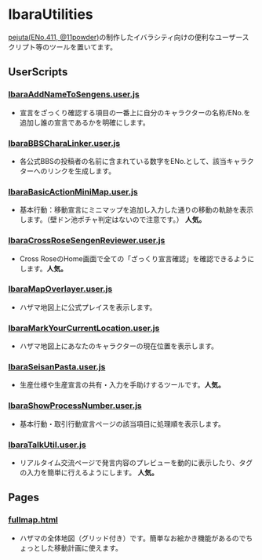 # IbaraUtilities
[pejuta(ENo.411, @11powder)](https://twitter.com/11powder)の制作したイバラシティ向けの便利なユーザースクリプト等のツールを置いてます。
  
  
## UserScripts
### [IbaraAddNameToSengens.user.js](https://pejuta.github.io/IbaraUtilities/UserScripts/IbaraAddNameToSengens.user.js)
- 宣言をざっくり確認する項目の一番上に自分のキャラクターの名称/ENo.を追加し誰の宣言であるかを明確にします。  

### [IbaraBBSCharaLinker.user.js](https://pejuta.github.io/IbaraUtilities/UserScripts/IbaraBBSCharaLinker.user.js)
- 各公式BBSの投稿者の名前に含まれている数字をENo.として、該当キャラクターへのリンクを生成します。

### [IbaraBasicActionMiniMap.user.js](https://pejuta.github.io/IbaraUtilities/UserScripts/IbaraBasicActionMiniMap.user.js)
- 基本行動：移動宣言にミニマップを追加し入力した通りの移動の軌跡を表示します。（壁ドン池ポチャ判定はないので注意です。） **人気。**

### [IbaraCrossRoseSengenReviewer.user.js](https://pejuta.github.io/IbaraUtilities/UserScripts/IbaraCrossRoseSengenReviewer.user.js)
- Cross RoseのHome画面で全ての「ざっくり宣言確認」を確認できるようにします。**人気。**

### [IbaraMapOverlayer.user.js](https://pejuta.github.io/IbaraUtilities/UserScripts/IbaraMapOverlayer.user.js)
- ハザマ地図上に公式プレイスを表示します。

### [IbaraMarkYourCurrentLocation.user.js](https://pejuta.github.io/IbaraUtilities/UserScripts/IbaraMarkYourCurrentLocation.user.js)
- ハザマ地図上にあなたのキャラクターの現在位置を表示します。

### [IbaraSeisanPasta.user.js](https://pejuta.github.io/IbaraUtilities/UserScripts/IbaraSeisanPasta.user.js)
- 生産仕様や生産宣言の共有・入力を手助けするツールです。**人気。**

### [IbaraShowProcessNumber.user.js](https://pejuta.github.io/IbaraUtilities/UserScripts/IbaraShowProcessNumber.user.js)
- 基本行動・取引行動宣言ページの該当項目に処理順を表示します。

### [IbaraTalkUtil.user.js](https://pejuta.github.io/IbaraUtilities/UserScripts/IbaraTalkUtil.min.user.js)
- リアルタイム交流ページで発言内容のプレビューを動的に表示したり、タグの入力を簡単に行えるようにします。 **人気。**

## Pages
### [fullmap.html](https://pejuta.github.io/IbaraUtilities/Pages/fullmap.html)
- ハザマの全体地図（グリッド付き）です。簡単なお絵かき機能があるのでちょっとした移動計画に使えます。
